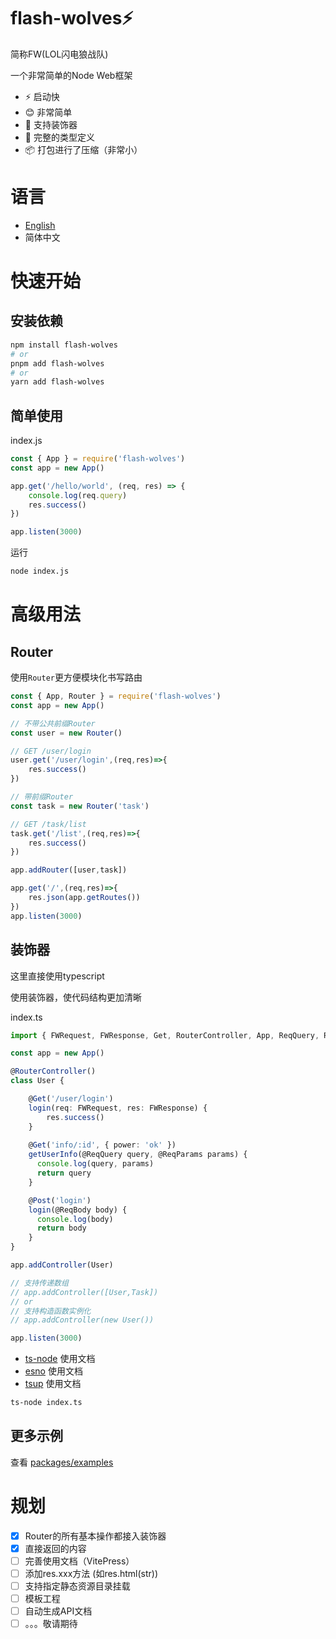 # flash-wolves⚡️
简称FW(LOL闪电狼战队)

一个非常简单的Node Web框架

* ⚡️ 启动快
* 😊 非常简单 
* 🌟 支持装饰器
* 🔑 完整的类型定义
* 📦 打包进行了压缩（非常小）

# 语言
* [English](./README.md)
* 简体中文

# 快速开始
## 安装依赖
```sh
npm install flash-wolves
# or
pnpm add flash-wolves
# or
yarn add flash-wolves
```

## 简单使用

index.js
```js
const { App } = require('flash-wolves')
const app = new App()

app.get('/hello/world', (req, res) => {
    console.log(req.query)
    res.success()
})

app.listen(3000)
```

运行
```sh
node index.js
```

# 高级用法

## Router
使用`Router`更方便模块化书写路由
```js
const { App, Router } = require('flash-wolves')
const app = new App()

// 不带公共前缀Router
const user = new Router()

// GET /user/login
user.get('/user/login',(req,res)=>{
    res.success()
})

// 带前缀Router
const task = new Router('task')

// GET /task/list
task.get('/list',(req,res)=>{
    res.success()
})

app.addRouter([user,task])

app.get('/',(req,res)=>{
    res.json(app.getRoutes())
})
app.listen(3000)
```

## 装饰器
这里直接使用typescript

使用装饰器，使代码结构更加清晰

index.ts
```ts
import { FWRequest, FWResponse, Get, RouterController, App, ReqQuery, ReqParams } from 'flash-wolves'

const app = new App()

@RouterController()
class User {

    @Get('/user/login')
    login(req: FWRequest, res: FWResponse) {
        res.success()
    }
    
    @Get('info/:id', { power: 'ok' })
    getUserInfo(@ReqQuery query, @ReqParams params) {
      console.log(query, params)
      return query
    }

    @Post('login')
    login(@ReqBody body) {
      console.log(body)
      return body
    }
}

app.addController(User)

// 支持传递数组
// app.addController([User,Task])
// or 
// 支持构造函数实例化
// app.addController(new User())

app.listen(3000)

```
* [ts-node](https://www.npmjs.com/package/ts-node) 使用文档
* [esno](https://www.npmjs.com/package/esno) 使用文档
* [tsup](https://www.npmjs.com/package/tsup) 使用文档

```sh
ts-node index.ts
```
## 更多示例
查看 [packages/examples](./packages/examples)

# 规划
* [x] Router的所有基本操作都接入装饰器
* [x] 直接返回的内容 
* [ ] 完善使用文档（VitePress）
* [ ] 添加res.xxx方法 (如res.html(str))
* [ ] 支持指定静态资源目录挂载
* [ ] 模板工程
* [ ] 自动生成API文档
* [ ] 。。。敬请期待